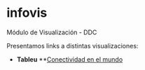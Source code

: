 # infovis
Módulo de Visualización - DDC

Presentamos links a distintas visualizaciones:
* **Tableu**
     **[Conectividad en el mundo](https://juanignaciosolis.github.io/infovis/tableu_1.html)
